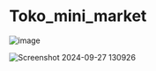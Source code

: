 # Toko_mini_market

![image](https://github.com/user-attachments/assets/a4982690-7be6-476f-ba0e-4a22cea6ed7c)


![Screenshot 2024-09-27 130926](https://github.com/user-attachments/assets/19bd0d0f-caac-45d5-9edb-3aabc7dc988e)
